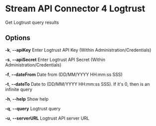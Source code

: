 # Stream API Connector 4 Logtrust

Get Logtrust query results 

## Options

**-k**, **--apiKey** <String> Enter Logtrust API Key (Within Administration/Credentials)

**-s**, **--apiSecret** <String> Enter Logtrust API Secret (Within Administration/Credentials)

**-f**, **--dateFrom** <String> Date from (DD/MM/YYYY HH:mm:ss SSS)

**-t**, **--dateTo** <String> Date to (DD/MM/YYYY HH:mm:ss SSS). If it's 0, then is an infinite query

**-h**, **--help** Show help

**-q**, **--query** <String> Logtrust query

**-u**, **--serverURL** <String> Logtrust API server URL